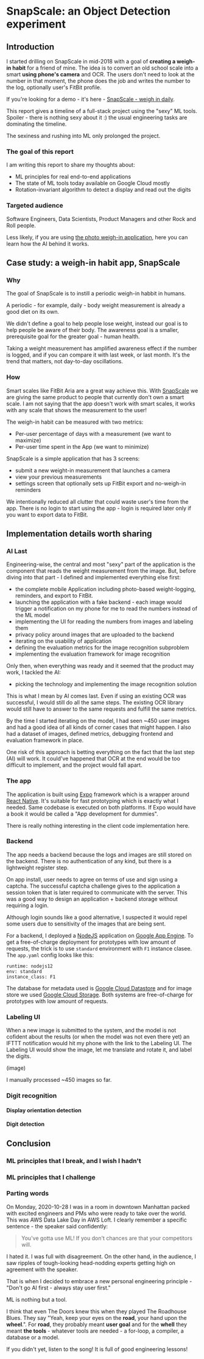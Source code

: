 # SnapScale: an Object Detection experiment

## Introduction 

I started drilling on SnapScale in mid-2018 with a goal of **creating a weigh-in habit** for a friend of mine. The idea is to convert an old school scale into a smart **using phone's camera** and OCR. The users don't need to look at the number in that moment, the phone does the job and writes the number to the log, optionally user's FitBit profile.

If you're looking for a demo - it's here - [SnapScale - weigh in daily](https://snapscale.life).

This report gives a timeline of a full-stack project using the "sexy" ML tools. Spoiler - there is nothing sexy about it :) the usual engineering tasks are dominating the timeline.

The sexiness and rushing into ML only prolonged the project.

### The goal of this report

I am writing this report to share my thoughts about:

- ML principles for real end-to-end applications
- The state of ML tools today available on Google Cloud mostly
- Rotation-invariant algorithm to detect a display and read out the digits

### Targeted audience

Software Engineers, Data Scientists, Product Managers and other Rock and Roll people.

Less likely, if you are using [the photo weigh-in application](https://snapscale.life), here you can learn how the AI behind it works.

## Case study: a weigh-in habit app, SnapScale 

### Why

The goal of SnapScale is to instill a periodic weigh-in habbit in humans.

A periodic - for example, daily - body weight measurement is already a good diet on its own.

We didn't define a goal to help people lose weight, instead our goal is to help people be aware of their body. The awareness goal is a smaller, prerequisite goal for the greater goal - human health.

Taking a weight measurement has amplified awareness effect if the number is logged, and if you can compare it with last week, or last month. It's the trend that matters, not day-to-day oscillations.

### How

Smart scales like FitBit Aria are a great way achieve this. With [SnapScale](https://snapscale.life) we are giving the same product to people that currently don't own a smart scale. I am not saying that the app doesn't work with smart scales, it works with any scale that shows the measurement to the user!

The weigh-in habit can be measured with two metrics:
- Per-user percentage of days with a measurement (we want to maximize)
- Per-user time spent in the App (we want to minimize)

SnapScale is a simple application that has 3 screens:
- submit a new weight-in measurement that launches a camera
- view your previous measurements
- settings screen that optionally sets up FitBit export and no-weigh-in reminders

We intentionally reduced all clutter that could waste user's time from the app. There is no login to start using the app - login is required later only if you want to export data to FitBit.

## Implementation details worth sharing

### AI Last

Engineering-wise, the central and most "sexy" part of the application is the component that reads the weight measurement from the image. But, before diving into that part - I defined and implemented everything else first:

- the complete mobile Application including photo-based weight-logging, reminders, and export to FitBit.
- launching the application with a fake backend - each image would trigger a notification on my phone for me to read the numbers instead of the ML model
- implementing the UI for reading the numbers from images and labeling them
- privacy policy around images that are uploaded to the backend
- iterating on the usability of application
- defining the evaluation metrics for the image recognition subproblem
- implementing the evaluation framework for image recognition

Only then, when everything was ready and it seemed that the product may work, I tackled the AI:
- picking the technology and implementing the image recognition solution

This is what I mean by AI comes last. Even if using an existing OCR was successful, I would still do all the same steps. The existing OCR library would still have to answer to the same requests and fulfill the same metrics.

By the time I started iterating on the model, I had seen ~450 user images and had a good idea of all kinds of corner cases that might happen. I also had a dataset of images, defined metrics, debugging frontend and evaluation framework in place.

One risk of this approach is betting everything on the fact that the last step (AI) will work. It could've happened that OCR at the end would be too difficult to implement, and the project would fall apart.

### The app

The application is built using [Expo](https://expo.io) framework which is a wrapper around [React Native](https://reactnative.dev/).  It's suitable for fast prototyping which is exactly what I needed. Same codebase is executed on both platforms. If Expo would have a book it would be called a "App development for dummies".

There is really nothing interesting in the client code implementation here.

### Backend

The app needs a backend because the logs and images are still stored on the backend. There is no authentication of any kind, but there is a lightweight register step.

On app install, user needs to agree on terms of use and sign using a captcha. The successful captcha challenge gives to the application a session token that is later required to communicate with the server. This was a good way to design an application + backend storage without requiring a login.

Although login sounds like a good alternative, I suspected it would repel some users due to sensitivity of the images that are being sent.

For a backend, I deployed a [NodeJS](https://nodejs.org) application on [Google App Engine](https://cloud.google.com/appengine).  To get a free-of-charge deployment for prototypes with low amount of requests, the trick is to use `standard` environment with `F1` instance clasee. The `app.yaml` config looks like this:

```
runtime: nodejs12
env: standard
instance_class: F1
```

The database for metadata used is [Google Cloud Datastore](https://cloud.google.com/datastore) and for image store we used [Google Cloud Storage](https://cloud.google.com/storage). Both systems are free-of-charge for prototypes with low amount of requests.

### Labeling UI

When a new image is submitted to the system, and the model is not cofident about the results (or when the model was not even there yet) an IFTTT notification would hit my phone with the link to the Labeling UI. The Labeling UI would show the image, let me translate and rotate it, and label the digits.

(image)

I manually processed ~450 images so far.

### Digit recognition

#### Display orientation detection

#### Digit detection

## Conclusion

### ML principles that I break, and I wish I hadn't

### ML principles that I challenge

### Parting words

On Monday, 2020-10-28 I was in a room in downtown Manhattan packed with excited engineers and PMs who were ready to take over the world. This was AWS Data Lake Day in AWS Loft. I clearly remember a specific sentence - the speaker said confidently:

> You've gotta use ML! If you don't chances are that your competitors will.

I hated it. I was full with disagreement. On the other hand, in the audience, I saw ripples of tough-looking head-nodding experts getting high on agreement with the speaker.

That is when I decided to embrace a new personal engineering principle - "Don't go AI first - always stay user first."

ML is nothing but a tool.

I think that even The Doors knew this when they played The Roadhouse Blues. They say "Yeah, keep your eyes on the **road**, your hand upon the **wheel**.".  For **road**, they probably meant **user goal** and for the **whell** they meant **the tools** - whatever tools are needed - a for-loop, a compiler, a database or a model.

If you didn't yet, listen to the song! It is full of good engineering lessons!
